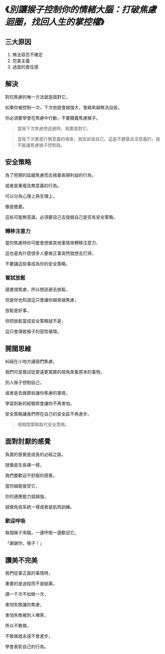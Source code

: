 # 《*別讓猴子控制你的情緒大腦：打破焦慮迴圈，找回人生的掌控權*》

## 三大原因

1. 無法容忍不確定
2. 完美主義
3. 過度的責任感

## 解決

對抗焦慮的唯一方法就是面對它，

如果你被控制一次，下次他就會越強大，會越來越無法自拔，

你必須要學會在焦慮中行動，不要餵養焦慮猴子。

> 當我下次焦慮想逃避時，我要面對它。

> 當我下次要進行無意義的檢查，我告訴我自己，這是不健康且沒意義的，我不能讓焦慮猴子控制我。

## 安全策略

為了短期的延緩焦慮而去捨棄長期利益的行為，

或者是重複且無意義的行為。

可以分為心理上與生理上，

像是擔憂。

這些可能無意識，必須要自己去發掘自己是否有安全策略。

### 轉移注意力

當你焦慮時你可能會想做其他事情來轉移注意力，

這也是為什麼很多人要做正事突然就想去打掃，

不要讓這些事成為你的安全策略。

### 嘗試放鬆

讀書很焦慮，所以想逃避去放鬆，

但是你也知道這只會讓你越來越焦慮，

放鬆是好事，

但把放鬆當成安全策略就不是，

這只會導致猴子的惡性循環。

## 開闊思維

糾結在小地方讓我們焦慮，

我們可是嘗試從更遠更寬廣的視角來看原本的事物，

別人猴子控制自己，

或者是去做那些讓你焦慮的事情，

學習到新的經驗將會讓你不再害怕，

安全策略讓我們停在自己的安全區不再進步。

> 用開闊策略取代安全策略。

## 面對討厭的感覺

負面的感覺是成長的必經之路，

就像是生長痛一樣，

我們要歡迎不舒服的感覺，

當你越能接受它，

你的適應能力就越強，

就像免疫系統一樣或者是肌肉訓練。

### 歡迎呼吸

每個猴子來臨，一邊呼吸一邊歡迎它。

「謝謝你，猴子！」

## 讚美不完美

我們從事正面的事情時，

重要的是過程而不是結果，

讀一千次不如做一次，

害怕失敗讓你焦慮，

害怕失敗被別人嘲笑，

所以不敢做，

不敢做就永遠不會進步，

學會表彰自己的行為。



